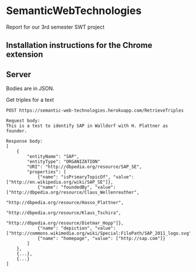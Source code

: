 # SemanticWebTechnologies
Report for our 3rd semester SWT project

## Installation instructions for the Chrome extension

## Server
Bodies are in JSON.

Get triples for a text
```
POST https://semantic-web-technologies.herokuapp.com/RetrieveTriples

Request body:
This is a test to identify SAP in Walldorf with H. Plattner as founder.

Response body: 
[
	{
		"entityName": "SAP",
		"entityType": "ORGANIZATION"
		"URI": "http://dbpedia.org/resource/SAP_SE",
		"properties": [
			{"name": "isPrimaryTopicOf", "value": ["http://en.wikipedia.org/wiki/SAP_SE"]},
			{"name": "foundedBy", "value": ["http://dbpedia.org/resource/Claus_Wellenreuther", 
									   "http://dbpedia.org/resource/Hasso_Plattner", 
									   "http://dbpedia.org/resource/Klaus_Tschira", 
									   "http://dbpedia.org/resource/Dietmar_Hopp"]},
			{"name": "depiction", "value": ["http://commons.wikimedia.org/wiki/Special:FilePath/SAP_2011_logo.svg"]},
			{"name": "homepage", "value": ["http://sap.com"]}
		]
	},
	{...}, 
	{...}
]
```

